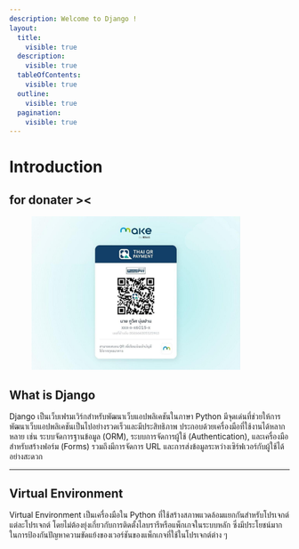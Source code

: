 ```yaml
---
description: Welcome to Django !
layout:
  title:
    visible: true
  description:
    visible: true
  tableOfContents:
    visible: true
  outline:
    visible: true
  pagination:
    visible: true
---
```


# Introduction

## for donater ><

<figure><img src=".gitbook/assets/IMG_20240821_231035_106.jpg" alt="" width="375"><figcaption></figcaption></figure>

## What is Django

Django เป็นเว็บเฟรมเวิร์กสำหรับพัฒนาเว็บแอปพลิเคชันในภาษา Python มีจุดเด่นที่ช่วยให้การพัฒนาเว็บแอปพลิเคชันเป็นไปอย่างรวดเร็วและมีประสิทธิภาพ ประกอบด้วยเครื่องมือที่ใช้งานได้หลากหลาย เช่น ระบบจัดการฐานข้อมูล (ORM), ระบบการจัดการผู้ใช้ (Authentication), และเครื่องมือสำหรับสร้างฟอร์ม (Forms) รวมถึงมีการจัดการ URL และการส่งข้อมูลระหว่างเซิร์ฟเวอร์กับผู้ใช้ได้อย่างสะดวก

***

## Virtual Environment

Virtual Environment เป็นเครื่องมือใน Python ที่ใช้สร้างสภาพแวดล้อมแยกกันสำหรับโปรเจกต์แต่ละโปรเจกต์ โดยไม่ต้องยุ่งเกี่ยวกับการติดตั้งไลบรารีหรือแพ็กเกจในระบบหลัก ซึ่งมีประโยชน์มากในการป้องกันปัญหาความขัดแย้งของเวอร์ชันของแพ็กเกจที่ใช้ในโปรเจกต์ต่าง ๆ
